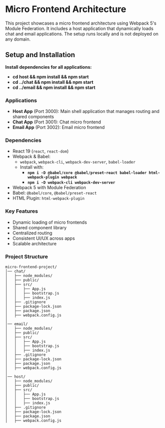 # Micro Frontend Architecture

This project showcases a micro frontend architecture using Webpack 5's Module Federation. It includes a host application that dynamically loads chat and email applications. The setup runs locally and is not deployed on any domain.

## Setup and Installation
**Install dependencies for all applications:**

- **cd host && npm install && npm start**
- **cd ../chat && npm install && npm start**
- **cd ../email && npm install && npm start**

### Applications
- **Host App** (Port 3000): Main shell application that manages routing and shared components
- **Chat App** (Port 3001): Chat micro frontend
- **Email App** (Port 3002): Email micro frontend

### Dependencies

- React 19 (`react`, `react-dom`)  
- Webpack & Babel:  
  - `webpack`, `webpack-cli`, `webpack-dev-server`, `babel-loader`  
  - Install with:  
    - **`npm i -D @babel/core @babel/preset-react babel-loader html-webpack-plugin webpack`**  
    - **`npm i -D webpack-cli webpack-dev-server`**  
- Webpack 5 with Module Federation  
- Babel: `@babel/core`, `@babel/preset-react`  
- HTML Plugin: `html-webpack-plugin`  


### Key Features
- Dynamic loading of micro frontends
- Shared component library
- Centralized routing
- Consistent UI/UX across apps
- Scalable architecture
 
### Project Structure

```plaintext
micro-frontend-project/
│── chat/
│   ├── node_modules/
│   ├── public/
│   ├── src/
│   │   ├── App.js
│   │   ├── bootstrap.js
│   │   ├── index.js
│   ├── .gitignore
│   ├── package-lock.json
│   ├── package.json
│   ├── webpack.config.js
│
│── email/
│   ├── node_modules/
│   ├── public/
│   ├── src/
│   │   ├── App.js
│   │   ├── bootstrap.js
│   │   ├── index.js
│   ├── .gitignore
│   ├── package-lock.json
│   ├── package.json
│   ├── webpack.config.js
│
│── host/
│   ├── node_modules/
│   ├── public/
│   ├── src/
│   │   ├── App.js
│   │   ├── bootstrap.js
│   │   ├── index.js
│   ├── .gitignore
│   ├── package-lock.json
│   ├── package.json
│   ├── webpack.config.js
```
